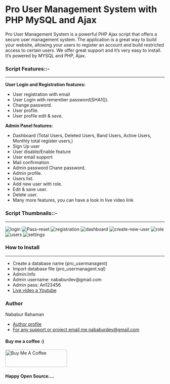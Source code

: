 
# Pro User Management System with PHP MySQL and Ajax

<p>Pro User Management System is a powerful PHP Ajax script that offers a secure user management system. The application is a great way to build your website, allowing your users to register an account and build restricted access to certain users. We offer great support and it’s very easy to install. It’s powered by MYSQL and PHP, Ajax.</p>


<div class="script-details">
  <h3>Script Features::-</h3>
  <hr>
  <p><strong>User Login and Registration features:</strong></p>

<ul>
 <li>User registration with email </li>
 <li>User Login with remember password(SHA1()).</li>
 <li>Change password.</li>
 <li>User profile.</li>
 <li>User profile edit & save.</li>
</ul>

<p><strong>Admin Panel features:</strong></p>

<ul>
  <li>Dashboard (Total Users, Deleted Users, Band Users, Active Users, Monthly total register users,)</li>
  <li>Sign Up user</li>
  <li>User disable/Enable feature</li>
  <li>User email support</li>
  <li>Mail confirmation</li>
 <li>Admin password Chane password.</li>
 <li>Admin profile.</li>
 <li>Users list.</li>
 <li>Add new user with role.</li>
 <li>Edit & save user.</li>
 <li>Delete user.</li>
 <li>Many more features, you can have a look in live video link</li>
</ul>
</div>

<h3>Script Thumbnails::-</h3>
 <hr>
 
![login](https://user-images.githubusercontent.com/8381528/224330417-252ec32c-3f15-4d4f-9543-4e7fe19e0533.png)
![Pass-reset](https://user-images.githubusercontent.com/8381528/224330420-c27548c9-cb08-428b-81c3-6bc5bbd93561.png)
![registration](https://user-images.githubusercontent.com/8381528/224330910-a1af3a50-9044-40b3-b53a-ee39c835221a.png)
![dashboard](https://user-images.githubusercontent.com/8381528/224330411-162a523b-dec0-4207-bb5e-7f556b0e9ab7.png)
![create-new-user](https://user-images.githubusercontent.com/8381528/224330406-996b9ee0-85da-440d-855c-25f4e7587d67.png)
![role](https://user-images.githubusercontent.com/8381528/224330422-10c31378-368a-415b-bf22-1ced8e2ca8d2.png)
![users](https://user-images.githubusercontent.com/8381528/224330431-f3c85868-eb56-47c2-86e7-1a1565b374ea.png)
![settings](https://user-images.githubusercontent.com/8381528/224330426-1faac7e4-df25-4cf5-a785-173f74477cb9.png)


<div class='install-script'>
  <h3>How to Install</h3>
   <hr>
  <ul>
 <li>Create a database name (pro_usermanagent)</li>
 <li>Import database file (pro_usermanagent.sql)</li>
 <li>Admin:Info</li>
 <li>Admin username: nababurdev@gmail.com</li>
 <li>Admin pass: An123456</li>
 <li><a href='https://youtu.be/Q-JQsoDwxgI'>Live video a Youtube</a></li>
 

</ul>

<h3>Author</h3>
<span>Nababur Rahaman</span>
<ul>
  <li><a href='https://github.com/nababur'>Author profile</a></li>
  <li><a href='mailto:nababurdev@gmail.com'>For any support or project email me nababurdev@gmail.com</a></li>
  
</ul>
<h4>Buy me a coffee :) </h4>
<p dir="auto">
  <a href="https://www.buymeacoffee.com/nababur" rel="nofollow">
    <img src="https://camo.githubusercontent.com/28aae05a0fba45679e8e27d90609601e249b64a5fe30dfef05495de4f4e318d4/68747470733a2f2f63646e2e6275796d6561636f666665652e636f6d2f627574746f6e732f76322f64656661756c742d79656c6c6f772e706e67" alt="Buy Me A Coffee" width="195" height="55" data-canonical-src="https://cdn.buymeacoffee.com/buttons/v2/default-yellow.png" style="max-width: 100%;">
  </a>
</p>

<h4>Happy Open Source....</h4>
</div>






